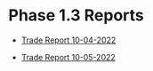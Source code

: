 # Phase 1.3 Reports



- [Trade Report 10-04-2022](TradeReport_10-04-2022.md)

- [Trade Report 10-05-2022](TradeReport_10-05-2022.md)
